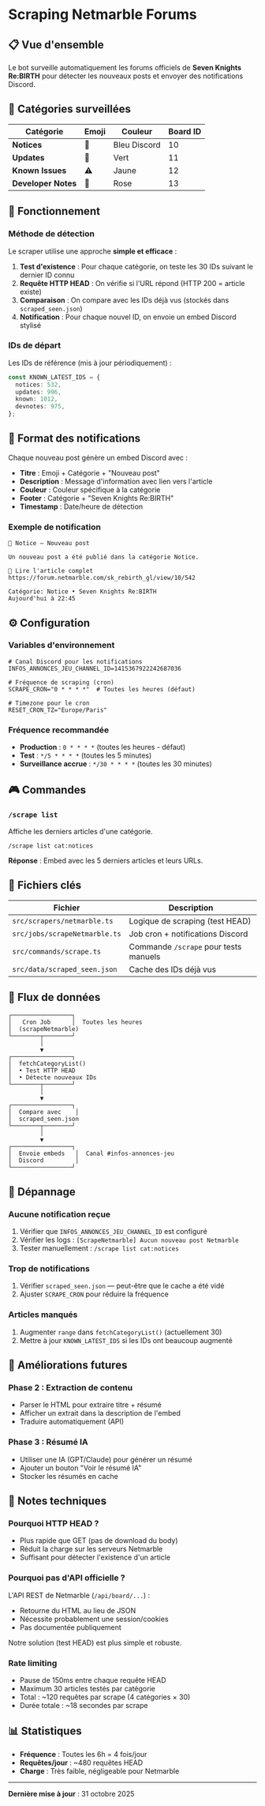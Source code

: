 # Scraping Netmarble Forums

## 📋 Vue d'ensemble

Le bot surveille automatiquement les forums officiels de **Seven Knights Re:BIRTH** pour détecter les nouveaux posts et envoyer des notifications Discord.

## 🎯 Catégories surveillées

| Catégorie | Emoji | Couleur | Board ID |
|-----------|-------|---------|----------|
| **Notices** | 📢 | Bleu Discord | 10 |
| **Updates** | 🔄 | Vert | 11 |
| **Known Issues** | ⚠️ | Jaune | 12 |
| **Developer Notes** | 💬 | Rose | 13 |

## 🔧 Fonctionnement

### Méthode de détection

Le scraper utilise une approche **simple et efficace** :

1. **Test d'existence** : Pour chaque catégorie, on teste les 30 IDs suivant le dernier ID connu
2. **Requête HTTP HEAD** : On vérifie si l'URL répond (HTTP 200 = article existe)
3. **Comparaison** : On compare avec les IDs déjà vus (stockés dans `scraped_seen.json`)
4. **Notification** : Pour chaque nouvel ID, on envoie un embed Discord stylisé

### IDs de départ

Les IDs de référence (mis à jour périodiquement) :

```typescript
const KNOWN_LATEST_IDS = {
  notices: 532,
  updates: 996,
  known: 1012,
  devnotes: 975,
};
```

## 📨 Format des notifications

Chaque nouveau post génère un embed Discord avec :

- **Titre** : Emoji + Catégorie + "Nouveau post"
- **Description** : Message d'information avec lien vers l'article
- **Couleur** : Couleur spécifique à la catégorie
- **Footer** : Catégorie + "Seven Knights Re:BIRTH"
- **Timestamp** : Date/heure de détection

### Exemple de notification

```
📢 Notice — Nouveau post

Un nouveau post a été publié dans la catégorie Notice.

📖 Lire l'article complet
https://forum.netmarble.com/sk_rebirth_gl/view/10/542

Catégorie: Notice • Seven Knights Re:BIRTH
Aujourd'hui à 22:45
```

## ⚙️ Configuration

### Variables d'environnement

```env
# Canal Discord pour les notifications
INFOS_ANNONCES_JEU_CHANNEL_ID=1415367922242687036

# Fréquence de scraping (cron)
SCRAPE_CRON="0 * * * *"  # Toutes les heures (défaut)

# Timezone pour le cron
RESET_CRON_TZ="Europe/Paris"
```

### Fréquence recommandée

- **Production** : `0 * * * *` (toutes les heures - défaut)
- **Test** : `*/5 * * * *` (toutes les 5 minutes)
- **Surveillance accrue** : `*/30 * * * *` (toutes les 30 minutes)

## 🎮 Commandes

### `/scrape list`

Affiche les derniers articles d'une catégorie.

```
/scrape list cat:notices
```

**Réponse** : Embed avec les 5 derniers articles et leurs URLs.

## 📂 Fichiers clés

| Fichier | Description |
|---------|-------------|
| `src/scrapers/netmarble.ts` | Logique de scraping (test HEAD) |
| `src/jobs/scrapeNetmarble.ts` | Job cron + notifications Discord |
| `src/commands/scrape.ts` | Commande `/scrape` pour tests manuels |
| `src/data/scraped_seen.json` | Cache des IDs déjà vus |

## 🔄 Flux de données

```
┌─────────────────┐
│   Cron Job      │  Toutes les heures
│  (scrapeNetmarble)
└────────┬────────┘
         │
         ▼
┌─────────────────┐
│  fetchCategoryList()
│  • Test HTTP HEAD
│  • Détecte nouveaux IDs
└────────┬────────┘
         │
         ▼
┌─────────────────┐
│  Compare avec    │
│  scraped_seen.json
└────────┬────────┘
         │
         ▼
┌─────────────────┐
│  Envoie embeds   │  Canal #infos-annonces-jeu
│  Discord         │
└─────────────────┘
```

## 🐛 Dépannage

### Aucune notification reçue

1. Vérifier que `INFOS_ANNONCES_JEU_CHANNEL_ID` est configuré
2. Vérifier les logs : `[ScrapeNetmarble] Aucun nouveau post Netmarble`
3. Tester manuellement : `/scrape list cat:notices`

### Trop de notifications

1. Vérifier `scraped_seen.json` — peut-être que le cache a été vidé
2. Ajuster `SCRAPE_CRON` pour réduire la fréquence

### Articles manqués

1. Augmenter `range` dans `fetchCategoryList()` (actuellement 30)
2. Mettre à jour `KNOWN_LATEST_IDS` si les IDs ont beaucoup augmenté

## 🚀 Améliorations futures

### Phase 2 : Extraction de contenu

- Parser le HTML pour extraire titre + résumé
- Afficher un extrait dans la description de l'embed
- Traduire automatiquement (API)

### Phase 3 : Résumé IA

- Utiliser une IA (GPT/Claude) pour générer un résumé
- Ajouter un bouton "Voir le résumé IA"
- Stocker les résumés en cache

## 📝 Notes techniques

### Pourquoi HTTP HEAD ?

- Plus rapide que GET (pas de download du body)
- Réduit la charge sur les serveurs Netmarble
- Suffisant pour détecter l'existence d'un article

### Pourquoi pas d'API officielle ?

L'API REST de Netmarble (`/api/board/...`) :
- Retourne du HTML au lieu de JSON
- Nécessite probablement une session/cookies
- Pas documentée publiquement

Notre solution (test HEAD) est plus simple et robuste.

### Rate limiting

- Pause de 150ms entre chaque requête HEAD
- Maximum 30 articles testés par catégorie
- Total : ~120 requêtes par scrape (4 catégories × 30)
- Durée totale : ~18 secondes par scrape

## 📊 Statistiques

- **Fréquence** : Toutes les 6h = 4 fois/jour
- **Requêtes/jour** : ~480 requêtes HEAD
- **Charge** : Très faible, négligeable pour Netmarble

---

**Dernière mise à jour** : 31 octobre 2025
